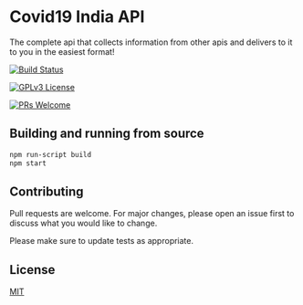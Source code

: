 # Covid19 India API
The complete api that collects information from other apis and delivers to it to you in the easiest format!

[![Build Status](https://travis-ci.org/divy-work/covid19-india-api.svg?branch=master)](https://travis-ci.org/divy-work/covid19-india-api)

[![GPLv3 License](https://img.shields.io/badge/License-GPL%20v3-yellow.svg)](https://opensource.org/licenses/)

[![PRs Welcome](https://img.shields.io/badge/PRs-welcome-brightgreen.svg?style=flat-square)](http://makeapullrequest.com)

## Building and running from source

```bash
npm run-script build
npm start
```

## Contributing
Pull requests are welcome. For major changes, please open an issue first to discuss what you would like to change.

Please make sure to update tests as appropriate.

## License
[MIT](https://choosealicense.com/licenses/mit/)